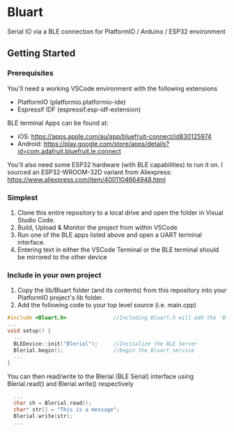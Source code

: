 # Bluart
Serial IO via a BLE connection for PlatformIO / Arduino / ESP32 environment

## Getting Started
### Prerequisites
You'll need a working VSCode environment with the following extensions
* PlatformIO (platformio.platformio-ide)
* Espressif IDF (espressif.esp-idf-extension)

BLE terminal Apps can be found at:
* iOS: https://apps.apple.com/au/app/bluefruit-connect/id830125974
* Android: https://play.google.com/store/apps/details?id=com.adafruit.bluefruit.le.connect 

You'll also need some ESP32 hardware (with BLE capabilities) to run it on.
I sourced an ESP32-WROOM-32D variant from Aliexpress: https://www.aliexpress.com/item/4001104664948.html

### Simplest
1. Clone this entire repository to a local drive and open the folder in Visual Studio Code.
2. Build, Upload & Monitor the project from within VSCode
3. Run one of the BLE apps listed above and open a UART terminal interface.
4. Entering text in either the VSCode Terminal or the BLE terminal should be mirrored to the other device

### Include in your own project
1. Copy the lib/Bluart folder (and its contents) from this repository into your PlatformIO project's lib folder.
2. Add the following code to your top level source (i.e. main.cpp)
```c++
#include <Bluart.h>               //Including Bluart.h will add the 'Blerial' instance
...
void setup() {
  ...
  BLEDevice::init("Blerial");     //Initialize the BLE Server
  Blerial.begin();                //begin the Bluart service
  ...
}
```
You can then read/write to the Blerial (BLE Serial) interface using Blerial.read() and Blerial.write() respectively
```c++
  ...
  char ch = Blerial.read();
  char* str[] = "This is a message";
  Blerial.write(str);
  ...
```
